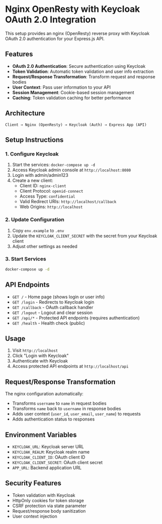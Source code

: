 # Nginx OpenResty with Keycloak OAuth 2.0 Integration

This setup provides an nginx (OpenResty) reverse proxy with Keycloak OAuth 2.0 authentication for your Express.js API.

## Features

- **OAuth 2.0 Authentication**: Secure authentication using Keycloak
- **Token Validation**: Automatic token validation and user info extraction
- **Request/Response Transformation**: Transform request and response bodies
- **User Context**: Pass user information to your API
- **Session Management**: Cookie-based session management
- **Caching**: Token validation caching for better performance

## Architecture

```
Client → Nginx (OpenResty) → Keycloak (Auth) → Express App (API)
```

## Setup Instructions

### 1. Configure Keycloak

1. Start the services: `docker-compose up -d`
2. Access Keycloak admin console at `http://localhost:8080`
3. Login with admin/admin123
4. Create a new client:
   - Client ID: `nginx-client`
   - Client Protocol: `openid-connect`
   - Access Type: `confidential`
   - Valid Redirect URIs: `http://localhost/callback`
   - Web Origins: `http://localhost`

### 2. Update Configuration

1. Copy `env.example` to `.env`
2. Update the `KEYCLOAK_CLIENT_SECRET` with the secret from your Keycloak client
3. Adjust other settings as needed

### 3. Start Services

```bash
docker-compose up -d
```

## API Endpoints

- `GET /` - Home page (shows login or user info)
- `GET /login` - Redirects to Keycloak login
- `GET /callback` - OAuth callback handler
- `GET /logout` - Logout and clear session
- `GET /api/*` - Protected API endpoints (requires authentication)
- `GET /health` - Health check (public)

## Usage

1. Visit `http://localhost`
2. Click "Login with Keycloak"
3. Authenticate with Keycloak
4. Access protected API endpoints at `http://localhost/api`

## Request/Response Transformation

The nginx configuration automatically:
- Transforms `username` to `name` in request bodies
- Transforms `name` back to `username` in response bodies
- Adds user context (`user_id`, `user_email`, `user_name`) to requests
- Adds authentication status to responses

## Environment Variables

- `KEYCLOAK_URL`: Keycloak server URL
- `KEYCLOAK_REALM`: Keycloak realm name
- `KEYCLOAK_CLIENT_ID`: OAuth client ID
- `KEYCLOAK_CLIENT_SECRET`: OAuth client secret
- `APP_URL`: Backend application URL

## Security Features

- Token validation with Keycloak
- HttpOnly cookies for token storage
- CSRF protection via state parameter
- Request/response body sanitization
- User context injection
